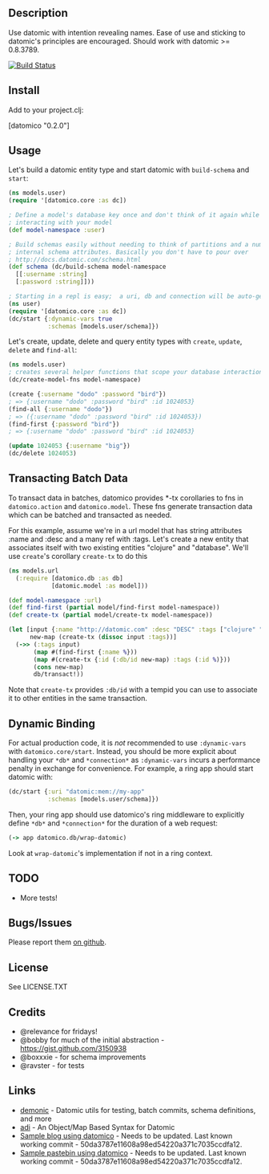## Description

Use datomic with intention revealing names. Ease of use and sticking to datomic's principles are
encouraged. Should work with datomic >= 0.8.3789.

[![Build Status](https://travis-ci.org/cldwalker/datomico.png?branch=master)](https://travis-ci.org/cldwalker/datomico)

## Install

Add to your project.clj:

  [datomico "0.2.0"]

## Usage

Let's build a datomic entity type and start datomic with `build-schema` and `start`:

```clojure
(ns models.user)
(require '[datomico.core :as dc])

; Define a model's database key once and don't think of it again while
; interacting with your model
(def model-namespace :user)

; Build schemas easily without needing to think of partitions and a number of
; internal schema attributes. Basically you don't have to pour over
; http://docs.datomic.com/schema.html
(def schema (dc/build-schema model-namespace
  [[:username :string]
  [:password :string]]))

; Starting in a repl is easy;  a uri, db and connection will be auto-generated
(ns user)
(require '[datomico.core :as dc])
(dc/start {:dynamic-vars true
           :schemas [models.user/schema]})
```

Let's create, update, delete and query entity types with `create`, `update`, `delete` and `find-all`:

```clojure
(ns models.user)
; creates several helper functions that scope your database interaction to the model.
(dc/create-model-fns model-namespace)

(create {:username "dodo" :password "bird"})
; => {:username "dodo" :password "bird" :id 1024053}
(find-all {:username "dodo"})
; => ({:username "dodo" :password "bird" :id 1024053})
(find-first {:password "bird"})
; => {:username "dodo" :password "bird" :id 1024053}

(update 1024053 {:username "big"})
(dc/delete 1024053)
```

## Transacting Batch Data

To transact data in batches, datomico provides *-tx corollaries to fns in `datomico.action` and
`datomico.model`. These fns generate transaction data which can be batched and transacted as needed.

For this example, assume we're in a url model that has string attributes :name and :desc and a many ref with :tags.
Let's create a new entity that associates itself with two existing entities "clojure" and "database". We'll use
`create`'s corollary `create-tx` to do this

```clojure
(ns models.url
  (:require [datomico.db :as db]
            [datomic.model :as model]))

(def model-namespace :url)
(def find-first (partial model/find-first model-namespace))
(def create-tx (partial model/create-tx model-namespace))

(let [input {:name "http://datomic.com" :desc "DESC" :tags ["clojure" "database"]}
      new-map (create-tx (dissoc input :tags))]
  (->> (:tags input)
       (map #(find-first {:name %}))
       (map #(create-tx {:id (:db/id new-map) :tags (:id %)}))
       (cons new-map)
       db/transact!))
```

Note that `create-tx` provides `:db/id` with a tempid you can use to associate it to other entities
in the same transaction.

## Dynamic Binding

For actual production code, it is *not* recommended to use `:dynamic-vars` with
`datomico.core/start`. Instead, you should be more explicit about handling your `*db*` and
`*connection*` as `:dynamic-vars` incurs a performance penalty in exchange for convenience. For
example, a ring app should start datomic with:

```clojure
(dc/start {:uri "datomic:mem://my-app"
           :schemas [models.user/schema]})
```

Then, your ring app should use datomico's ring middleware to
explicitly define `*db*` and `*connection*` for the duration of a web request:

```clojure
(-> app datomico.db/wrap-datomic)
```

Look at `wrap-datomic`'s implementation if not in a ring context.

## TODO
* More tests!

## Bugs/Issues

Please report them [on github](http://github.com/cldwalker/datomico/issues).

## License

See LICENSE.TXT

## Credits
* @relevance for fridays!
* @bobby for much of the initial abstraction - https://gist.github.com/3150938
* @boxxxie - for schema improvements
* @ravster - for tests

## Links
* [demonic](https://github.com/zololabs/demonic) - Datomic utils for testing, batch commits, schema definitions, and more
* [adi](https://github.com/zcaudate/adi) - An Object/Map Based Syntax for Datomic
* [Sample blog using datomico](https://github.com/cldwalker/datomic-noir-blog) - Needs to be
  updated. Last known working commit - 50da3787e11608a98ed54220a371c7035ccdfa12.
* [Sample pastebin using datomico](https://github.com/cldwalker/datomic-refheap) - Needs to be
  updated. Last known working commit - 50da3787e11608a98ed54220a371c7035ccdfa12.

